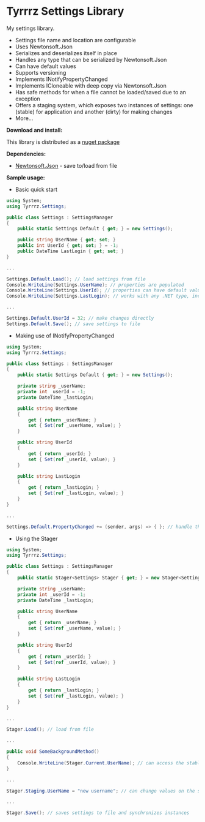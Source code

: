 # Tyrrrz Settings Library

My settings library.

- Settings file name and location are configurable
- Uses Newtonsoft.Json
- Serializes and deserializes itself in place
- Handles any type that can be serialized by Newtonsoft.Json
- Can have default values
- Supports versioning
- Implements INotifyPropertyChanged
- Implements ICloneable with deep copy via Newtonsoft.Json
- Has safe methods for when a file cannot be loaded/saved due to an exception
- Offers a staging system, which exposes two instances of settings: one (stable) for application and another (dirty) for making changes
- More...

**Download and install:**

This library is distributed as a [nuget package](https://www.nuget.org/packages/Tyrrrz.Settings)

**Dependencies:**

- [Newtonsoft.Json](http://www.newtonsoft.com/json) - save to/load from file

**Sample usage:**

- Basic quick start

```c#
using System;
using Tyrrrz.Settings;

public class Settings : SettingsManager
{
    public static Settings Default { get; } = new Settings();

    public string UserName { get; set; }
    public int UserId { get; set; } = -1;
    public DateTime LastLogin { get; set; }
}

...

Settings.Default.Load(); // load settings from file
Console.WriteLine(Settings.UserName); // properties are populated
Console.WriteLine(Settings.UserId); // properties can have default values
Console.WriteLine(Settings.LastLogin); // works with any .NET type, including your own

...

Settings.Default.UserId = 32; // make changes directly
Settings.Default.Save(); // save settings to file

```

- Making use of INotifyPropertyChanged

```c#
using System;
using Tyrrrz.Settings;

public class Settings : SettingsManager
{
    public static Settings Default { get; } = new Settings();

    private string _userName;
    private int _userId = -1;
    private DateTime _lastLogin;

    public string UserName
    {
        get { return _userName; }
        set { Set(ref _userName, value); }
    }

    public string UserId
    {
        get { return _userId; }
        set { Set(ref _userId, value); }
    }

    public string LastLogin
    {
        get { return _lastLogin; }
        set { Set(ref _lastLogin, value); }
    }
}

...

Settings.Default.PropertyChanged += (sender, args) => { }; // handle the event or use WPF bindings

```

- Using the Stager

```c#
using System;
using Tyrrrz.Settings;

public class Settings : SettingsManager
{
    public static Stager<Settings> Stager { get; } = new Stager<Settings>();

    private string _userName;
    private int _userId = -1;
    private DateTime _lastLogin;

    public string UserName
    {
        get { return _userName; }
        set { Set(ref _userName, value); }
    }

    public string UserId
    {
        get { return _userId; }
        set { Set(ref _userId, value); }
    }

    public string LastLogin
    {
        get { return _lastLogin; }
        set { Set(ref _lastLogin, value); }
    }
}

...

Stager.Load(); // load from file

...

public void SomeBackgroundMethod()
{
    Console.WriteLine(Stager.Current.UserName); // can access the stable snapshot, where all the settings are saved
}

...

Stager.Staging.UserName = "new username"; // can change values on the staging instance, without affecting the current instance

...

Stager.Save(); // saves settings to file and synchronizes instances

```
